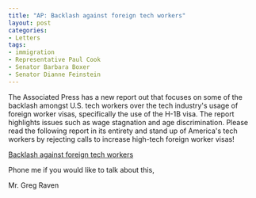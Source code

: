 ```yaml
---
title: "AP: Backlash against foreign tech workers"
layout: post
categories:
- Letters
tags:
- immigration
- Representative Paul Cook
- Senator Barbara Boxer
- Senator Dianne Feinstein
---
```


The Associated Press has a new report out that focuses on some of the backlash amongst U.S. tech workers over the tech industry's usage of foreign worker visas, specifically the use of the H-1B visa. The report highlights issues such as wage stagnation and age discrimination. Please read the following report in its entirety and stand up of America's tech workers by rejecting calls to increase high-tech foreign worker visas!

[Backlash against foreign tech workers](https://www.mercurynews.com/breaking-news/ci_26098504/backlash-stirs-us-against-foreign-worker-h-1b)

Phone me if you would like to talk about this,

Mr. Greg Raven